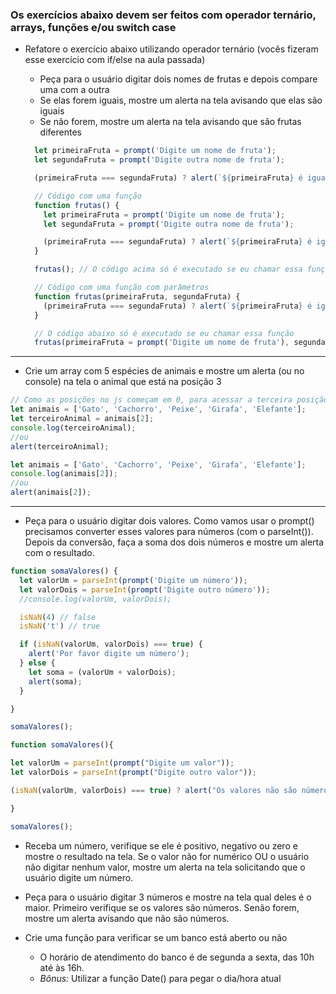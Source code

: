 ### Os exercícios abaixo devem ser feitos com operador ternário, arrays, funções e/ou switch case

- Refatore o exercício abaixo utilizando operador ternário (vocês fizeram esse exercício com if/else na aula passada)
  - Peça para o usuário digitar dois nomes de frutas e depois compare uma com a outra
  - Se elas forem iguais, mostre um alerta na tela avisando que elas são iguais
  - Se não forem, mostre um alerta na tela avisando que são frutas diferentes


  ```js
    let primeiraFruta = prompt('Digite um nome de fruta');
    let segundaFruta = prompt('Digite outra nome de fruta');

    (primeiraFruta === segundaFruta) ? alert(`${primeiraFruta} é igual a ${segundaFruta}`) : alert(`${primeiraFruta} é diferente de ${segundaFruta}`)
  ```

  ```js
    // Código com uma função
    function frutas() {
      let primeiraFruta = prompt('Digite um nome de fruta');
      let segundaFruta = prompt('Digite outra nome de fruta');

      (primeiraFruta === segundaFruta) ? alert(`${primeiraFruta} é igual a ${segundaFruta}`) : alert(`${primeiraFruta} é diferente de ${segundaFruta}`)
    }

    frutas(); // O código acima só é executado se eu chamar essa função
  ```

  ```js
    // Código com uma função com parâmetros
    function frutas(primeiraFruta, segundaFruta) {
      (primeiraFruta === segundaFruta) ? alert(`${primeiraFruta} é igual a ${segundaFruta}`) : alert(`${primeiraFruta} é diferente de ${segundaFruta}`)
    }

    // O código abaixo só é executado se eu chamar essa função
    frutas(primeiraFruta = prompt('Digite um nome de fruta'), segundaFruta = prompt('Digite outra nome de fruta'));
  ```

***

- Crie um array com 5 espécies de animais e mostre um alerta (ou no console) na tela o animal que está na posição 3

```js
// Como as posições no js começam em 0, para acessar a terceira posição eu preciso chamar a segunda posição dentro do arry
let animais = ['Gato', 'Cachorro', 'Peixe', 'Girafa', 'Elefante'];
let terceiroAnimal = animais[2];
console.log(terceiroAnimal);
//ou
alert(terceiroAnimal);
```

```js
let animais = ['Gato', 'Cachorro', 'Peixe', 'Girafa', 'Elefante'];
console.log(animais[2]);
//ou
alert(animais[2]);
```

***

- Peça para o usuário digitar dois valores. Como vamos usar o prompt() precisamos converter esses valores para números (com o parseInt()). Depois da conversão, faça a soma dos dois números e mostre um alerta com o  resultado.


```js
function somaValores() {
  let valorUm = parseInt(prompt('Digite um número'));
  let valorDois = parseInt(prompt('Digite outro número'));
  //console.log(valorUm, valorDois);

  isNaN(4) // false
  isNaN('t') // true

  if (isNaN(valorUm, valorDois) === true) {
    alert('Por favor digite um número');
  } else {
    let soma = (valorUm + valorDois);
    alert(soma);
  }

}

somaValores();
```

```js
function somaValores(){

let valorUm = parseInt(prompt("Digite um valor"));
let valorDois = parseInt(prompt("Digite outro valor"));

(isNaN(valorUm, valorDois) === true) ? alert("Os valores não são números") : alert(valorUm + valorDois);

}

somaValores();
```

- Receba um número, verifique se ele é positivo, negativo ou zero e mostre o resultado na tela. Se o valor não for numérico OU o usuário não digitar nenhum valor, mostre um alerta na tela solicitando que o usuário digite um número.

- Peça para o usuário digitar 3 números e mostre na tela qual deles é o maior. Primeiro verifique se os valores são números. Senão forem, mostre um alerta avisando que não são números.

- Crie uma função para verificar se um banco está aberto ou não
  - O horário de atendimento do banco é de segunda a sexta, das 10h até às 16h.
  - *Bônus:* Utilizar a função Date() para pegar o dia/hora atual

